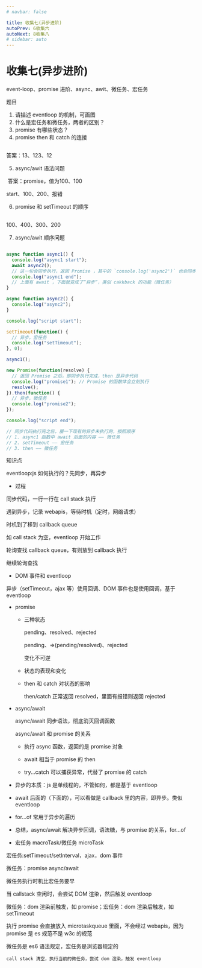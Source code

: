 ```yaml
---
# navbar: false

title: 收集七(异步进阶)
autoPrev: 6收集六
autoNext: 8收集八
# sidebar: auto
---
```


# 收集七(异步进阶)

event-loop、promise 进阶、async、awit、微任务、宏任务

题目

1. 请描述 eventloop 的机制，可画图
2. 什么是宏任务和微任务，两者的区别？
3. promise 有哪些状态？
4. promise then 和 catch 的连接

<img :src="$withBase('/面试/promisecatch.png')">

答案：13、123、12

5. async/awit 语法问题

<img :src="$withBase('/面试/asyncawit.png')">
答案：promise，值为100、100

start、100、200、报错

6. promise 和 setTimeout 的顺序

<img :src="$withBase('/面试/promise 和 setTimeout.png')">

100、400、300、200

7. async/awit 顺序问题

<img :src="$withBase('/面试/asyncawit顺序.png')">

```js
async function async1() {
  console.log("async1 start");
  await async2();
  // 这一句会同步执行，返回 Promise ，其中的 `console.log('async2')` 也会同步执行
  console.log("async1 end");
  // 上面有 await ，下面就变成了“异步”，类似 cakkback 的功能（微任务）
}

async function async2() {
  console.log("async2");
}

console.log("script start");

setTimeout(function() {
  // 异步，宏任务
  console.log("setTimeout");
}, 0);

async1();

new Promise(function(resolve) {
  // 返回 Promise 之后，即同步执行完成，then 是异步代码
  console.log("promise1"); // Promise 的函数体会立刻执行
  resolve();
}).then(function() {
  // 异步，微任务
  console.log("promise2");
});

console.log("script end");

// 同步代码执行完之后，屡一下现有的异步未执行的，按照顺序
// 1. async1 函数中 await 后面的内容 —— 微任务
// 2. setTimeout —— 宏任务
// 3. then —— 微任务
```

知识点

eventloop:js 如何执行的？先同步，再异步

- 过程

同步代码，一行一行在 call stack 执行

遇到异步，记录 webapis，等待时机（定时，网络请求）

时机到了移到 callback queue

如 call stack 为空，eventloop 开始工作

轮询查找 callback queue，有则放到 callback 执行

继续轮询查找

- DOM 事件和 eventloop

异步（setTimeout，ajax 等）使用回调、DOM 事件也是使用回调，基于 eventloop

- promise

  - 三种状态

    pending、resolved、rejected

    pending、=>(pending/resolved)、rejected

    变化不可逆

  - 状态的表现和变化
  - then 和 catch 对状态的影响

    then/catch 正常返回 resolved，里面有报错则返回 rejected

- async/await

  async/await 同步语法，彻底消灭回调函数

  async/await 和 promise 的关系

  - 执行 async 函数，返回的是 promise 对象

  - await 相当于 promise 的 then

  - try...catch 可以捕获异常，代替了 promise 的 catch

- 异步的本质：js 是单线程的，不管如何，都是基于 eventloop

- await 后面的（下面的），可以看做是 callback 里的内容，即异步。类似 eventloop

- for...of 常用于异步的遍历

- 总结，async/await 解决异步回调，语法糖，与 promise 的关系，for...of

- 宏任务 macroTask/微任务 microTask

宏任务:setTimeout/setInterval，ajax，dom 事件

微任务：promise async/await

微任务执行时机比宏任务要早

当 callstack 空闲时，会尝试 DOM 渲染，然后触发 eventloop

微任务：dom 渲染前触发，如 promise；宏任务：dom 渲染后触发，如 setTimeout

执行 promise 会直接放入 microtaskqueue 里面，不会经过 webapis，因为 promise 是 es 规范不是 w3c 的规范

微任务是 es6 语法规定，宏任务是浏览器规定的

`call stack 清空，执行当前的微任务，尝试 dom 渲染，触发 eventloop`

